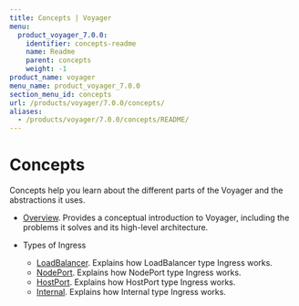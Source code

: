 ```yaml
---
title: Concepts | Voyager
menu:
  product_voyager_7.0.0:
    identifier: concepts-readme
    name: Readme
    parent: concepts
    weight: -1
product_name: voyager
menu_name: product_voyager_7.0.0
section_menu_id: concepts
url: /products/voyager/7.0.0/concepts/
aliases:
  - /products/voyager/7.0.0/concepts/README/
---
```

# Concepts

Concepts help you learn about the different parts of the Voyager and the abstractions it uses.

- [Overview](/docs/concepts/overview.md). Provides a conceptual introduction to Voyager, including the problems it solves and its high-level architecture.

- Types of Ingress
  - [LoadBalancer](/docs/concepts/ingress-types/loadbalancer.md). Explains how LoadBalancer type Ingress works.
  - [NodePort](/docs/concepts/ingress-types/nodeport.md). Explains how NodePort type Ingress works.
  - [HostPort](/docs/concepts/ingress-types/hostport.md). Explains how HostPort type Ingress works.
  - [Internal](/docs/concepts/ingress-types/internal.md). Explains how Internal type Ingress works.
